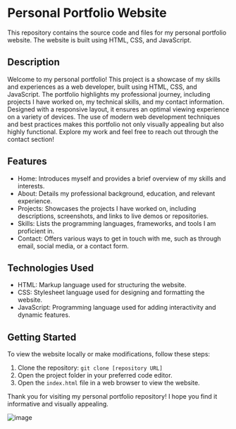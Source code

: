 # Personal Portfolio Website

This repository contains the source code and files for my personal portfolio website. The website is built using HTML, CSS, and JavaScript.

## Description
Welcome to my personal portfolio! This project is a showcase of my skills and experiences as a web developer, built using HTML, CSS, and JavaScript. The portfolio highlights my professional journey, including projects I have worked on, my technical skills, and my contact information. Designed with a responsive layout, it ensures an optimal viewing experience on a variety of devices. The use of modern web development techniques and best practices makes this portfolio not only visually appealing but also highly functional. Explore my work and feel free to reach out through the contact section!


## Features

- Home: Introduces myself and provides a brief overview of my skills and interests.
- About: Details my professional background, education, and relevant experience.
- Projects: Showcases the projects I have worked on, including descriptions, screenshots, and links to live demos or repositories.
- Skills: Lists the programming languages, frameworks, and tools I am proficient in.
- Contact: Offers various ways to get in touch with me, such as through email, social media, or a contact form.

## Technologies Used

- HTML: Markup language used for structuring the website.
- CSS: Stylesheet language used for designing and formatting the website.
- JavaScript: Programming language used for adding interactivity and dynamic features.

## Getting Started

To view the website locally or make modifications, follow these steps:

1. Clone the repository: `git clone [repository URL]`
2. Open the project folder in your preferred code editor.
3. Open the `index.html` file in a web browser to view the website.

Thank you for visiting my personal portfolio repository! I hope you find it informative and visually appealing.

![image](https://github.com/Nataraj2001/Personal_Portfolio/assets/106070514/174d7e7a-c007-4295-8e67-94c8b17fc1c2)


